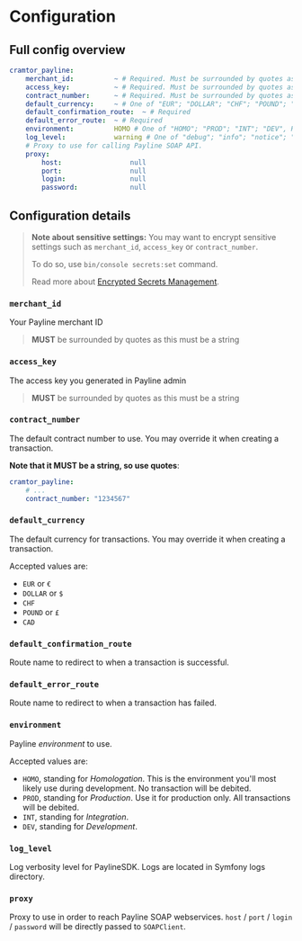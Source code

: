 # Configuration

## Full config overview

```yaml
cramtor_payline:
    merchant_id:          ~ # Required. Must be surrounded by quotes as this is a string.
    access_key:           ~ # Required. Must be surrounded by quotes as this is a string.
    contract_number:      ~ # Required. Must be surrounded by quotes as this is a string.
    default_currency:     ~ # One of "EUR"; "DOLLAR"; "CHF"; "POUND"; "CAD", Required
    default_confirmation_route:  ~ # Required
    default_error_route:  ~ # Required
    environment:          HOMO # One of "HOMO"; "PROD"; "INT"; "DEV", Required
    log_level:            warning # One of "debug"; "info"; "notice"; "warning"; "error"; "critical"; "alert"; "emergency"
    # Proxy to use for calling Payline SOAP API.
    proxy:
        host:                 null
        port:                 null
        login:                null
        password:             null
```

## Configuration details

> **Note about sensitive settings:**
> You may want to encrypt sensitive settings such as `merchant_id`, `access_key` or `contract_number`.
>
> To do so, use `bin/console secrets:set` command.
>
> Read more about [Encrypted Secrets Management](https://symfony.com/blog/new-in-symfony-4-4-encrypted-secrets-management).

### `merchant_id`
Your Payline merchant ID

> **MUST** be surrounded by quotes as this must be a string

### `access_key`
The access key you generated in Payline admin

> **MUST** be surrounded by quotes as this must be a string

### `contract_number`
The default contract number to use.
You may override it when creating a transaction.

**Note that it MUST be a string, so use quotes**:
```yaml
cramtor_payline:
    # ...
    contract_number: "1234567"
```

### `default_currency`
The default currency for transactions.
You may override it when creating a transaction.

Accepted values are:
* `EUR` or `€`
* `DOLLAR` or `$`
* `CHF`
* `POUND` or `£`
* `CAD`

### `default_confirmation_route`
Route name to redirect to when a transaction is successful.

### `default_error_route`
Route name to redirect to when a transaction has failed.

### `environment`
Payline *environment* to use.

Accepted values are:
* `HOMO`, standing for *Homologation*.
  This is the environment you'll most likely use during development. No transaction will be debited.
* `PROD`, standing for *Production*.
  Use it for production only. All transactions will be debited.
* `INT`, standing for *Integration*.
* `DEV`, standing for *Development*.

### `log_level`
Log verbosity level for PaylineSDK.
Logs are located in Symfony logs directory.

### `proxy`
Proxy to use in order to reach Payline SOAP webservices.
`host` / `port` / `login` / `password` will be directly passed to `SOAPClient`.

